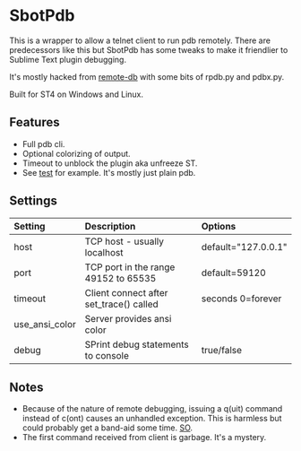 # SbotPdb

This is a wrapper to allow a telnet client to run pdb remotely.
There are predecessors like this but SbotPdb has some tweaks to make it friendlier to
Sublime Text plugin debugging.

It's mostly hacked from [remote-db](https://github.com/ionelmc/python-remote-pdb)
with some bits of rpdb.py and pdbx.py.

Built for ST4 on Windows and Linux.

## Features

- Full pdb cli.
- Optional colorizing of output.
- Timeout to unblock the plugin aka unfreeze ST.
- See [test](https://github.com/cepthomas/SbotPdb/blob/main/test_sbot_pdb.py) for example.
  It's mostly just plain pdb.

## Settings

| Setting        | Description                              | Options                     |
| :--------      | :-------                                 | :------                     |
| host           | TCP host - usually localhost             | default="127.0.0.1"         |
| port           | TCP port in the range 49152 to 65535     | default=59120               |
| timeout        | Client connect after set_trace() called  | seconds 0=forever           |
| use_ansi_color | Server provides ansi color               |                             |
| debug          | SPrint debug statements to console       | true/false                  |


## Notes

- Because of the nature of remote debugging, issuing a q(uit) command instead of c(ont) causes
  an unhandled exception. This is harmless but could probably get a band-aid some time.
  [SO](https://stackoverflow.com/a/34936583).
- The first command received from client is garbage. It's a mystery.  
